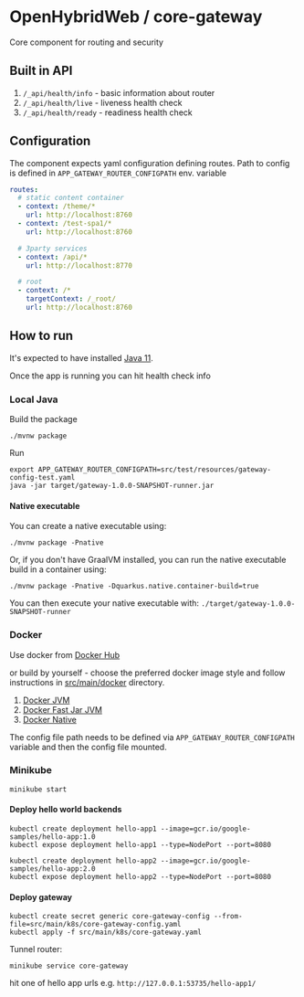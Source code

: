 # OpenHybridWeb / core-gateway
Core component for routing and security

## Built in API

1. `/_api/health/info` - basic information about router
2. `/_api/health/live` - liveness health check
3. `/_api/health/ready` - readiness health check

## Configuration

The component expects yaml configuration defining routes.
Path to config is defined in `APP_GATEWAY_ROUTER_CONFIGPATH` env. variable

```yaml
routes:
  # static content container
  - context: /theme/*
    url: http://localhost:8760
  - context: /test-spa1/*
    url: http://localhost:8760

  # 3party services
  - context: /api/*
    url: http://localhost:8770

  # root
  - context: /*
    targetContext: /_root/
    url: http://localhost:8760
```

## How to run

It's expected to have installed [Java 11](https://adoptopenjdk.net/installation.html).

Once the app is running you can hit health check info

### Local Java

Build the package

```shell script
./mvnw package
```

Run
```shell script
export APP_GATEWAY_ROUTER_CONFIGPATH=src/test/resources/gateway-config-test.yaml
java -jar target/gateway-1.0.0-SNAPSHOT-runner.jar
```

#### Native executable

You can create a native executable using: 
```shell script
./mvnw package -Pnative
```

Or, if you don't have GraalVM installed, you can run the native executable build in a container using: 
```shell script
./mvnw package -Pnative -Dquarkus.native.container-build=true
```

You can then execute your native executable with: `./target/gateway-1.0.0-SNAPSHOT-runner`


### Docker

Use docker from [Docker Hub](https://hub.docker.com/r/openhybridweb/core-gateway)

or build by yourself - choose the preferred docker image style and follow instructions in [src/main/docker](src/main/docker) directory.

1. [Docker JVM](src/main/docker/Dockerfile.jvm)
2. [Docker Fast Jar JVM](src/main/docker/Dockerfile.fast-jar)
3. [Docker Native](src/main/docker/Dockerfile.native)

The config file path needs to be defined via `APP_GATEWAY_ROUTER_CONFIGPATH` variable and then 
the config file mounted.

### Minikube

```shell script
minikube start
```
#### Deploy hello world backends

```shell script
kubectl create deployment hello-app1 --image=gcr.io/google-samples/hello-app:1.0
kubectl expose deployment hello-app1 --type=NodePort --port=8080

kubectl create deployment hello-app2 --image=gcr.io/google-samples/hello-app:2.0
kubectl expose deployment hello-app2 --type=NodePort --port=8080
```

#### Deploy gateway

```shell script
kubectl create secret generic core-gateway-config --from-file=src/main/k8s/core-gateway-config.yaml
kubectl apply -f src/main/k8s/core-gateway.yaml
```

Tunnel router:
```shell script
minikube service core-gateway
```

hit one of hello app urls e.g. `http://127.0.0.1:53735/hello-app1/`

